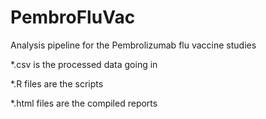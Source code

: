 # PembroFluVac


Analysis pipeline for the Pembrolizumab flu vaccine studies 

*.csv is the processed data going in

*.R files are the scripts

*.html files are the compiled reports

